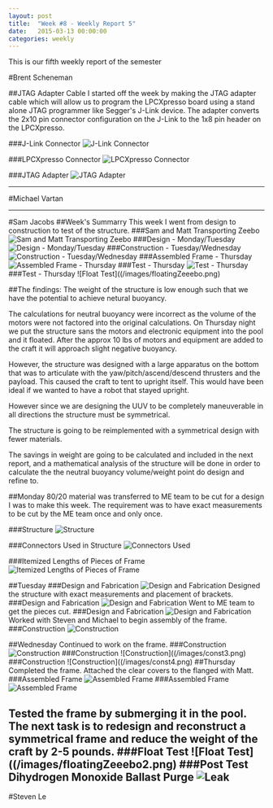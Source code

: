 ```yaml
---
layout: post
title:  "Week #8 - Weekly Report 5"
date:   2015-03-13 00:00:00
categories: weekly
---
```


This is our fifth weekly report of the semester

#Brent Scheneman

##JTAG Adapter Cable
I started off the week by making the JTAG adapter cable which will allow us to program the LPCXpresso board using a stand alone JTAG programmer like Segger's J-Link device. The adapter converts the 2x10 pin connector configuration on the J-Link to the 1x8 pin header on the LPCXpresso.

###J-Link Connector
![J-Link Connector](/images/JLinkPinOut.png)

###LPCXpresso Connector
![LPCXpresso Connector](/images/LPCXpressoProgPin.png)

###JTAG Adapter
![JTAG Adapter](/images/JTAG_Adapter.png)

---

#Michael Vartan

---

#Sam Jacobs
##Week's Summarry
This week I went from design to construction to test of the structure. 
###Sam and Matt Transporting Zeebo
![Sam and Matt Transporting Zeebo](/images/samAndMatt.png)
###Design - Monday/Tuesday
![Design - Monday/Tuesday](/images/design.png)
###Construction - Tuesday/Wednesday
![Construction - Tuesday/Wednesday](/images/construction.png)
###Assembled Frame - Thursday
![Assembled Frame - Thursday](/images/built1.png)
###Test - Thursday
![Test - Thursday](/images/test.png)
###Test - Thursday
![Float Test]((/images/floatingZeeebo.png)


##The findings:
The weight of the structure is low enough such that we have the potential to achieve netural buoyancy.

The calculations for neutral buoyancy were incorrect as the volume of the motors were not factored into the original calculations. On Thursday night we put the structure sans the motors and electronic equipment into the pool and it floated. After the approx 10 lbs of motors and equipment are added to the craft it will approach slight negative buoyancy. 

However, the structure was designed with a large apparatus on the bottom that was to articulate with the yaw/pitch/ascend/descend thrusters and the payload. This caused the craft to tent to upright itself. This would have been ideal if we wanted to have a robot that stayed upright.

However since we are designing the UUV to be completely maneuverable in all directions the structure must be symmetrical.

The structure is going to be reimplemented with a symmetrical design with fewer materials. 

The savings in weight are going to be calculated and included in the next report, and a mathematical analysis of the structure will be done in order to calculate the the neutral buoyancy volume/weight point do design and refine to.

##Monday
80/20 material was transferred to ME team to be cut for a design I was to make this week. The requirement was to have exact measurements to be cut by the ME team once and only once.

###Structure
![Structure](/images/zeeboStructure.png)

###Connectors Used in Structure
![Connectors Used](/images/zeebo_connectors.png)

###Itemized Lengths of Pieces of Frame
![Itemized Lengths of Pieces of Frame](/images/80_20_Lengths_Catalog.png)


##Tuesday
###Design and Fabrication
![Design and Fabrication](/images/fab1.png)
Designed the structure with exact measurements and placement of brackets.
###Design and Fabrication
![Design and Fabrication](/images/fab2.png)
Went to ME team to get the pieces cut.
###Design and Fabrication
![Design and Fabrication](/images/fab3.png)
Worked with Steven and Michael to begin assembly of the frame.
###Construction
![Construction](/images/const1.png)

##Wednesday
Continued to work on the frame.
###Construction
![Construction](/images/const2.png)
###Construction
![Construction]((/images/const3.png)
###Construction
![Construction]((/images/const4.png)
##Thursday
Completed the frame. Attached the clear covers to the flanged with Matt.
###Assembled Frame
![Assembled Frame](/images/built2.png)
###Assembled Frame
![Assembled Frame](/images/built3.png)

Tested the frame by submerging it in the pool. The next task is to redesign and reconstruct a symmetrical frame and reduce the weight of the craft by 2-5 pounds.
###Float Test
![Float Test]((/images/floatingZeeebo2.png)
###Post Test Dihydrogen Monoxide Ballast Purge
![Leak](/images/leak.png)
---

#Steven Le





